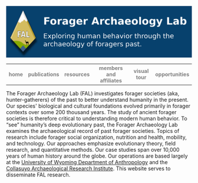 <html>
  <body>
    <img src="FAL_banner.png" alt="FAL banner">
    <p><table width="100%" border="0" align="center">
      <tr>
        <td align="center"><a href="README" style="text-decoration:none; font-weight:bold; color:gray">home</a></td>
        <td align="center"><a href="publications.md" style="text-decoration:none; font-weight:bold; color:gray">publications</a></td>
        <td align="center"><a href="=resources.html" style="text-decoration:none; font-weight:bold; color:gray">resources</a></td>
        <td align="center"><a href="affiliates.md" style="text-decoration:none; font-weight:bold; color:gray">members and affiliates</a></td>
        <td align="center"><a href="visuals.md" style="text-decoration:none; font-weight:bold; color:gray">visual tour</a></td>
        <td align="center"><a href="opportunities.md" style="text-decoration:none; font-weight:bold; color:gray">opportunities</a></td>
      </tr>
    </table></p>
  <p>The Forager Archaeology Lab (FAL) investigates forager societies (aka, hunter-gatherers) of the past to better understand humanity in the present. Our species' biological and cultural foundations evolved primarily in forager contexts over some 200 thousand years. The study of ancient forager societies is therefore critical to understanding modern human behavior. To “see” humanity’s deep evolutionary past, the Forager Archaeology Lab examines the archaeological record of past forager societies. Topics of research include forager social organization, nutrition and health, mobility, and technology. Our approaches emphasize evolutionary theory, field research, and quantitative methods. Our case studies span over 10,000 years of human history around the globe. Our operations are based largely at the <a href="https://www.uwyo.edu/anthropology/" target="_blank">University of Wyoming Department of Anthropology</a> and the <a href="https://www.cariperu.org/" target="_blank">Collasuyo Archaeological Research Institute</a>. This website serves to disseminate FAL research.
  </p>
  </body>
</html>
